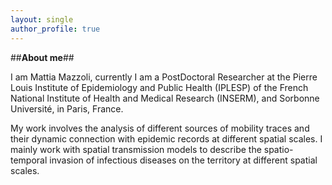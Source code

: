```yaml
---
layout: single
author_profile: true
---
```




##**About me**##

I am Mattia Mazzoli, currently I am a PostDoctoral Researcher at the Pierre Louis Institute of Epidemiology and Public Health (IPLESP) of the French National Institute of Health and Medical Research (INSERM), and Sorbonne Université, in Paris, France.

My work involves the analysis of different sources of mobility traces and their dynamic connection with epidemic records at different spatial scales. I mainly work with spatial transmission models to describe the spatio-temporal invasion of infectious diseases on the territory at different spatial scales.

